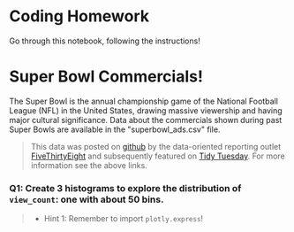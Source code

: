 # Coding Homework

Go through this notebook, following the instructions! 


# Super Bowl Commercials!

The Super Bowl is the annual championship game of the National Football League (NFL) in the United States, drawing massive viewership and having major cultural significance. Data about the commercials shown during past Super Bowls are available in the "superbowl_ads.csv" file.
> This data was posted on [github](https://github.com/fivethirtyeight/superbowl-ads#super-bowl-ads) by the data-oriented reporting outlet [FiveThirtyEight](https://github.com/fivethirtyeight) and subsequently featured on [Tidy Tuesday](https://github.com/rfordatascience/tidytuesday/blob/master/data/2021/2021-03-02/readme.md).  For more information see the above links.

### Q1: Create 3 histograms to explore the distribution of `view_count`: one with about 50 bins. 
> - Hint 1: Remember to import `plotly.express`!
